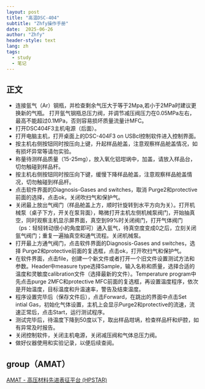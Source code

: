```yaml
---
layout: post
title: "高温DSC-404"
subtitle: "Zhfy操作手册"
date:  2025-06-26 
author: "Zhfy"
header-style: text
lang: zh
tags:
  - study
  - 笔记
---
```

## 正文
* 连接氩气（Ar）钢瓶，并检查剩余气压大于等于2Mpa,若小于2MPa时建议更换新的气瓶。 打开氩⽓钢瓶总压⼒阀，并调节减压阀压⼒在0.05MPa左右，最⾼不能超过0.1MPa，否则容易损坏质量流量计MFC。
* 打开DSC404F3主机电源（后面）。
* 打开电脑主机，打开桌面上的DSC-404F3 on USBcl控制软件进入控制界面。
* 按主机右侧按钮同时按压向上键，升起样品舱盖，注意观察样品舱盖情况，如有损坏异常等请勿实验。
* 称量待测样品质量（15-25mg），放入氧化铝坩埚中，加盖，请放入样品台，切勿触碰到样品杆。
* 按主机右侧按钮同时按压向下键，缓慢下降样品舱盖，注意观察样品舱盖情况，切勿触碰到样品杆。
* 点击软件界面的Diagnosis-Gases and switches，取消 Purge2和protective前面的选择，点击ok，关闭吹扫气和保护气。
* 关闭最上放出气阀门（样品舱盖上方，顺时针旋转到水平方向为关）。打开机械泵（桌子下方，开关在泵背面），略微打开主机左侧机械泵阀门，开始抽真空，同时观察主机显示屏界面，真空到99%时关闭阀门，打开气体阀门（ps：轻轻转动很小的角度即可）通入氩气，待真空度变成0之后，立刻关闭氩气阀门；重复一遍抽真空和通气流程。关闭机械泵。
* 打开最上方通气阀门，点击软件界面的Diagnosis-Gases and switches，选择 Purge2和protective前面的复选框，点击ok，打开吹扫气和保护气。
* 在软件界面，点击file，创建一个新文件或者打开一个旧文件设置测试方法和参数。Header中measure type选择Sample，输入名称和质量，选择合适的温度和灵敏度calibration文件（选择最新的文件）。Temperature program中先点击purge 2MFC和protective MFC前面的复选框，再设置温度程序，依次是开始温度，目标温度和升温速率，警告及结束温度。
* 程序设置完毕后（保存文件后），点击Forward，在跳出的界面中点击Set intial Gas，初始化气体设置，主机上会显示Purge2和protective的流速，流速正常后，点击Start，运行测试程序。
* 测试完毕后，待温度下降到50度以下，取出样品坩埚，检查样品杆和炉腔，如有异常及时报告。
* 关闭控制软件，关闭主机电源，关闭减压阀和气体总压力阀。
* 做好仪器使用和实验记录，以便后续查阅。
  
## group（AMAT）

[AMAT - 高压材料先进表征平台 (HPSTAR)](http://hpstar.ac.cn/channels/998.html)
